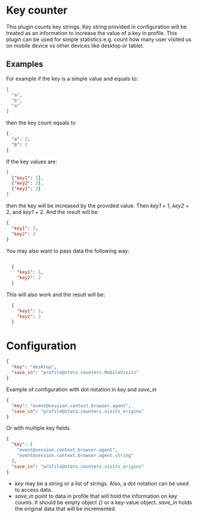 # Key counter

This plugin counts key strings. Key string provided in configuration will be treated as an information to increase the
value of a key in profile. This plugin can be used for simple statistics e.g. count how many user visited us on mobile
device vs other devices like desktop or tablet.

## Examples

For example if the key is a simple value and equals to:

```json
[
  "a",
  "b",
  "a"
]
``` 

then the key count equals to

```json
{
  "a": 2,
  "b": 1
}
```

If the key values are:

```json
[
  {"key1": 1},
  {"key2": 2},
  {"key1": 2}
]
```

then the key will be increased by the provided value. Then *key1* + 1, *key2* + 2, and *key1* + 2. And the result will
be:

```json
{
  "key1": 3,
  "key2": 2
}
```

You may also want to pass data the following way:

```json

  {
    "key1": 1,
    "key2": 2
  }
```

This will also work and the result will be:


```json
  {
    "key1": 1,
    "key2": 2
  }
```

# Configuration

```json
{
  "key": "desktop",
  "save_in": "profile@stats.counters.MobileVisits"
}
```

Example of configuration with dot notation in *key* and *save_in*

```json
{
  "key": "event@session.context.browser.agent",
  "save_in": "profile@stats.counters.visits_origins"
}
```

Or with multiple key fields.

```json
{
  "key": [
    "event@session.context.browser.agent",
    "event@session.context.browser.agent.string"
  ],
  "save_in": "profile@stats.counters.visits_origins"
}
```

* *key* may be a string or a list of strings. Also, a dot notation can be used to access data.
* *save_in* point to data in profile that will hold the information on key counts. It should be empty object *{}* or a
  key-value object. *save_in* holds the original data that will be incremented.

